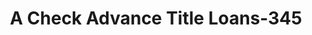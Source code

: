 ---
f_zip-code: 37887
f_state-code: TN
title: A Check Advance Title Loans-345
f_phone: 423-346-4455
f_city-only: Wartburg
f_address: 3910 Morgan County Highway Wartburg
f_location-unique-id: '345'
slug: a-check-advance-title-loans-345
updated-on: '2024-05-30T13:46:58.046Z'
created-on: '2024-05-30T13:36:59.803Z'
published-on: '2024-05-30T13:54:32.469Z'
f_city-state: cms/city/wartburg-tn.md
f_company: cms/company/a-check-advance-title-loans.md
f_state: cms/state/tennessee.md
layout: '[payday-loan].html'
tags: payday-loan
---
